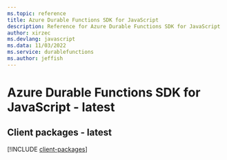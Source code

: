 ```yaml
---
ms.topic: reference
title: Azure Durable Functions SDK for JavaScript
description: Reference for Azure Durable Functions SDK for JavaScript
author: xirzec
ms.devlang: javascript
ms.data: 11/03/2022
ms.service: durablefunctions
ms.author: jeffish
---
```

# Azure Durable Functions SDK for JavaScript - latest

## Client packages - latest
[!INCLUDE [client-packages](durable-functions-client-index.md)]